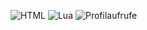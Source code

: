 ![HTML](https://img.shields.io/badge/-HTML-ff4500?logo=html5&logoColor=white)
![Lua](https://img.shields.io/badge/-Lua-2c2d72?logo=lua&logoColor=white)
![Profilaufrufe](https://komarev.com/ghpvc/?username=dominikvatoo)
